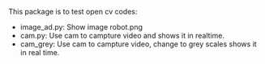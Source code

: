 This package is to test open cv codes:
 - image_ad.py: Show image robot.png
 - cam.py: 	Use cam to campture video and shows it in realtime.
 - cam_grey:	Use cam to campture video, change to grey scales shows it in real time.	
